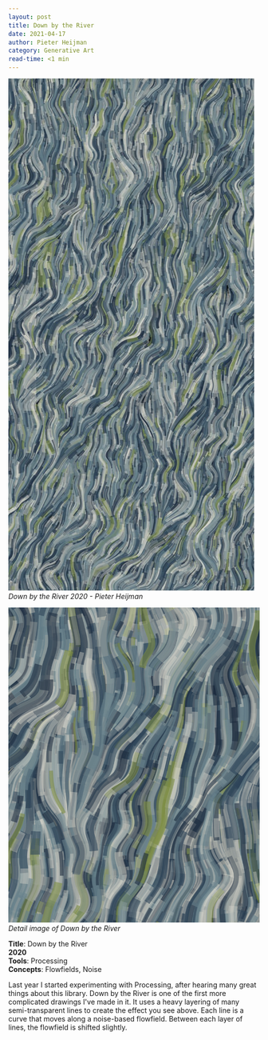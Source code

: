 ```yaml
---
layout: post
title: Down by the River
date: 2021-04-17
author: Pieter Heijman
category: Generative Art
read-time: <1 min
---
```


![Down by the River 2020 - Pieter Heijman](/assets/images/down-in-the-river-full.jpg)
*Down by the River 2020 - Pieter Heijman*

![Detail image of Down by the River](/assets/images/down-in-the-river-detail.jpg)
*Detail image of Down by the River*

**Title**: Down by the River  
**2020**  
**Tools**: Processing  
**Concepts**: Flowfields, Noise

Last year I started experimenting with Processing, after hearing many great things about this library. Down by the River is one of the first more complicated drawings I've made in it. It uses a heavy layering of many semi-transparent lines to create the effect you see above. Each line is a curve that moves along a noise-based flowfield. Between each layer of lines, the flowfield is shifted slightly.